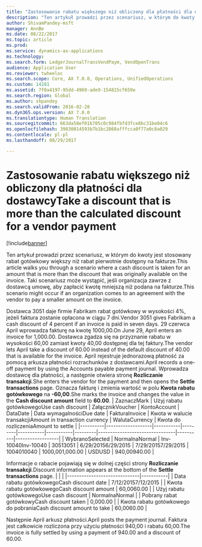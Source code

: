 ```yaml
---
title: "Zastosowanie rabatu większego niż obliczony dla płatności dla dostawcy"
description: "Ten artykuł prowadzi przez scenariusz, w którym do kwoty jest stosowany rabat gotówkowy większy niż rabat pierwotnie dostępny na fakturze. Taki scenariusz może wystąpić, jeśli organizacja zawrze z dostawcą umowę, aby zapłacić kwotę mniejszą niż podana na fakturze."
author: ShivamPandey-msft
manager: AnnBe
ms.date: 08/22/2017
ms.topic: article
ms.prod: 
ms.service: dynamics-ax-applications
ms.technology: 
ms.search.form: LedgerJournalTransVendPaym, VendOpenTrans
audience: Application User
ms.reviewer: twheeloc
ms.search.scope: Core, AX 7.0.0, Operations, UnifiedOperations
ms.custom: 14281
ms.assetid: 7f0a4197-95dd-4969-ade9-154815cf659e
ms.search.region: Global
ms.author: shpandey
ms.search.validFrom: 2016-02-28
ms.dyn365.ops.version: AX 7.0.0
ms.translationtype: Human Translation
ms.sourcegitcommit: 663da58ef01b705c0c984fbfd3fce8bc31be04c6
ms.openlocfilehash: 39830014593b7b1bc2868afffcca0f77a0c8a029
ms.contentlocale: pl-pl
ms.lasthandoff: 08/29/2017

---
```


# <a name="take-a-discount-that-is-more-than-the-calculated-discount-for-a-vendor-payment"></a><span data-ttu-id="6e9e8-104">Zastosowanie rabatu większego niż obliczony dla płatności dla dostawcy</span><span class="sxs-lookup"><span data-stu-id="6e9e8-104">Take a discount that is more than the calculated discount for a vendor payment</span></span>

[!include[banner](../includes/banner.md)]


<span data-ttu-id="6e9e8-105">Ten artykuł prowadzi przez scenariusz, w którym do kwoty jest stosowany rabat gotówkowy większy niż rabat pierwotnie dostępny na fakturze.</span><span class="sxs-lookup"><span data-stu-id="6e9e8-105">This article walks you through a scenario where a cash discount is taken for an amount that is more than the discount that was originally available on the invoice.</span></span> <span data-ttu-id="6e9e8-106">Taki scenariusz może wystąpić, jeśli organizacja zawrze z dostawcą umowę, aby zapłacić kwotę mniejszą niż podana na fakturze.</span><span class="sxs-lookup"><span data-stu-id="6e9e8-106">This scenario might occur if an organization comes to an agreement with the vendor to pay a smaller amount on the invoice.</span></span> 

<span data-ttu-id="6e9e8-107">Dostawca 3051 daje firmie Fabrikam rabat gotówkowy w wysokości 4%, jeżeli faktura zostanie opłacona w ciągu 7 dni.</span><span class="sxs-lookup"><span data-stu-id="6e9e8-107">Vendor 3051 gives Fabrikam a cash discount of 4 percent if an invoice is paid in seven days.</span></span> <span data-ttu-id="6e9e8-108">29 czerwca April wprowadza fakturę na kwotę 1000,00.</span><span class="sxs-lookup"><span data-stu-id="6e9e8-108">On June 29, April enters an invoice for 1,000.00.</span></span> <span data-ttu-id="6e9e8-109">Dostawca zgadza się na przyznanie rabatu w wysokości 60,00 zamiast kwoty 40,00 dostępnej dla tej faktury.</span><span class="sxs-lookup"><span data-stu-id="6e9e8-109">The vendor lets April take a discount of 60.00 instead of the default discount of 40.00 that is available for the invoice.</span></span> <span data-ttu-id="6e9e8-110">April rejestruje jednorazową płatność za pomocą arkusza płatności rozrachunków z dostawcami.</span><span class="sxs-lookup"><span data-stu-id="6e9e8-110">April records a one-off payment by using the Accounts payable payment journal.</span></span> <span data-ttu-id="6e9e8-111">Wprowadza dostawcę dla płatności, a następnie otwiera stronę **Rozliczanie transakcji**.</span><span class="sxs-lookup"><span data-stu-id="6e9e8-111">She enters the vendor for the payment and then opens the **Settle transactions** page.</span></span> <span data-ttu-id="6e9e8-112">Oznacza fakturę i zmienia wartość w polu **Kwota rabatu gotówkowego** na **-60,00**.</span><span class="sxs-lookup"><span data-stu-id="6e9e8-112">She marks the invoice and changes the value in the **Cash discount amount** field to **60.00**.</span></span>
| <span data-ttu-id="6e9e8-113">Zaznacz</span><span class="sxs-lookup"><span data-stu-id="6e9e8-113">Mark</span></span>     | <span data-ttu-id="6e9e8-114">Użyj rabatu gotówkowego</span><span class="sxs-lookup"><span data-stu-id="6e9e8-114">Use cash discount</span></span> | <span data-ttu-id="6e9e8-115">Załącznik</span><span class="sxs-lookup"><span data-stu-id="6e9e8-115">Voucher</span></span>   | <span data-ttu-id="6e9e8-116">Konto</span><span class="sxs-lookup"><span data-stu-id="6e9e8-116">Account</span></span> | <span data-ttu-id="6e9e8-117">Data</span><span class="sxs-lookup"><span data-stu-id="6e9e8-117">Date</span></span>      | <span data-ttu-id="6e9e8-118">Data wymagalności</span><span class="sxs-lookup"><span data-stu-id="6e9e8-118">Due date</span></span>  | <span data-ttu-id="6e9e8-119">Faktura</span><span class="sxs-lookup"><span data-stu-id="6e9e8-119">Invoice</span></span> | <span data-ttu-id="6e9e8-120">Kwota w walucie transakcji</span><span class="sxs-lookup"><span data-stu-id="6e9e8-120">Amount in transaction currency</span></span> | <span data-ttu-id="6e9e8-121">Waluta</span><span class="sxs-lookup"><span data-stu-id="6e9e8-121">Currency</span></span> | <span data-ttu-id="6e9e8-122">Kwota do rozliczenia</span><span class="sxs-lookup"><span data-stu-id="6e9e8-122">Amount to settle</span></span> |
|----------|-------------------|-----------|---------|-----------|-----------|---------|--------------------------------|----------|------------------|
| <span data-ttu-id="6e9e8-123">Wybrano</span><span class="sxs-lookup"><span data-stu-id="6e9e8-123">Selected</span></span> | <span data-ttu-id="6e9e8-124">Normalna</span><span class="sxs-lookup"><span data-stu-id="6e9e8-124">Normal</span></span>            | <span data-ttu-id="6e9e8-125">Inv-10040</span><span class="sxs-lookup"><span data-stu-id="6e9e8-125">Inv-10040</span></span> | <span data-ttu-id="6e9e8-126">3051</span><span class="sxs-lookup"><span data-stu-id="6e9e8-126">3051</span></span>    | <span data-ttu-id="6e9e8-127">6/29/2015</span><span class="sxs-lookup"><span data-stu-id="6e9e8-127">6/29/2015</span></span> | <span data-ttu-id="6e9e8-128">7/29/2015</span><span class="sxs-lookup"><span data-stu-id="6e9e8-128">7/29/2015</span></span> | <span data-ttu-id="6e9e8-129">10040</span><span class="sxs-lookup"><span data-stu-id="6e9e8-129">10040</span></span>   | <span data-ttu-id="6e9e8-130">1000,00</span><span class="sxs-lookup"><span data-stu-id="6e9e8-130">1,000.00</span></span>                       | <span data-ttu-id="6e9e8-131">USD</span><span class="sxs-lookup"><span data-stu-id="6e9e8-131">USD</span></span>      | <span data-ttu-id="6e9e8-132">940,00</span><span class="sxs-lookup"><span data-stu-id="6e9e8-132">940.00</span></span>           |

<span data-ttu-id="6e9e8-133">Informacje o rabacie pojawiają się w dolnej części strony **Rozliczanie transakcji**.</span><span class="sxs-lookup"><span data-stu-id="6e9e8-133">Discount information appears at the bottom of the **Settle transactions** page.</span></span>
|                              |           |
|------------------------------|-----------|
| <span data-ttu-id="6e9e8-134">Data rabatu gotówkowego</span><span class="sxs-lookup"><span data-stu-id="6e9e8-134">Cash discount date</span></span>           | <span data-ttu-id="6e9e8-135">7/12/2015</span><span class="sxs-lookup"><span data-stu-id="6e9e8-135">7/12/2015</span></span> |
| <span data-ttu-id="6e9e8-136">Kwota rabatu gotówkowego</span><span class="sxs-lookup"><span data-stu-id="6e9e8-136">Cash discount amount</span></span>         | <span data-ttu-id="6e9e8-137">60,00</span><span class="sxs-lookup"><span data-stu-id="6e9e8-137">60.00</span></span>     |
| <span data-ttu-id="6e9e8-138">Użyj rabatu gotówkowego</span><span class="sxs-lookup"><span data-stu-id="6e9e8-138">Use cash discount</span></span>            | <span data-ttu-id="6e9e8-139">Normalna</span><span class="sxs-lookup"><span data-stu-id="6e9e8-139">Normal</span></span>    |
| <span data-ttu-id="6e9e8-140">Pobrany rabat gotówkowy</span><span class="sxs-lookup"><span data-stu-id="6e9e8-140">Cash discount taken</span></span>          | <span data-ttu-id="6e9e8-141">0,00</span><span class="sxs-lookup"><span data-stu-id="6e9e8-141">0.00</span></span>      |
| <span data-ttu-id="6e9e8-142">Kwota rabatu gotówkowego do pobrania</span><span class="sxs-lookup"><span data-stu-id="6e9e8-142">Cash discount amount to take</span></span> | <span data-ttu-id="6e9e8-143">60,00</span><span class="sxs-lookup"><span data-stu-id="6e9e8-143">60.00</span></span>     |

<span data-ttu-id="6e9e8-144">Następnie April arkusz płatności.</span><span class="sxs-lookup"><span data-stu-id="6e9e8-144">April posts the payment journal.</span></span> <span data-ttu-id="6e9e8-145">Faktura jest całkowicie rozliczona przy użyciu płatności 940,00 i rabatu 60,00.</span><span class="sxs-lookup"><span data-stu-id="6e9e8-145">The invoice is fully settled by using a payment of 940.00 and a discount of 60.00.</span></span>




